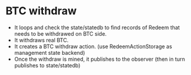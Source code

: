 # BTC withdraw

- It loops and check the state/statedb to find records of Redeem that needs to be withdrawed on BTC side.
- It withdraws real BTC.
- It creates a BTC withdraw action. (use RedeemActionStorage as management state backend)
- Once the withdraw is mined, it publishes to the observer (then in turn publishes to state/statedb)